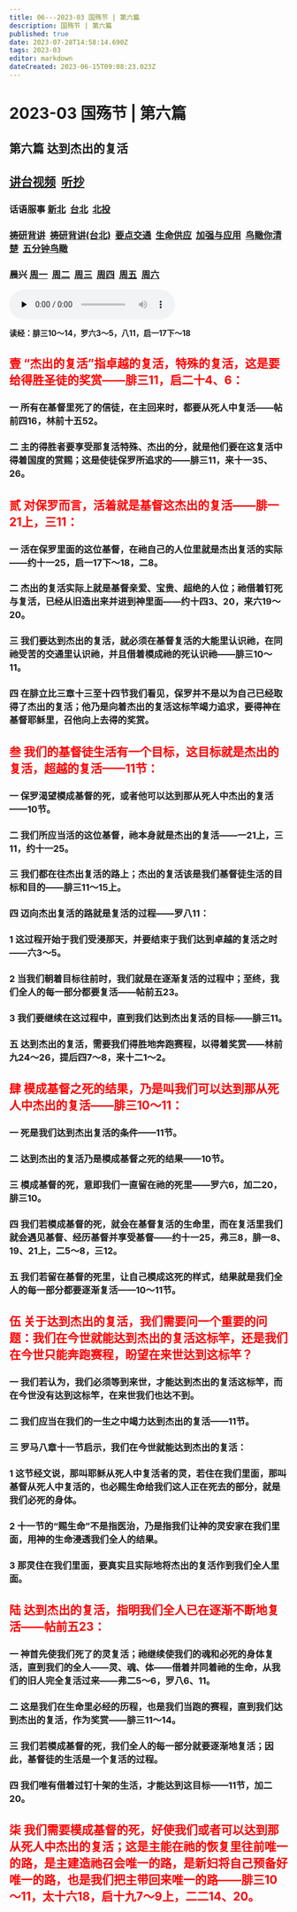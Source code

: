 ```yaml
---
title: 06---2023-03 国殇节 | 第六篇
description: 国殇节 | 第六篇
published: true
date: 2023-07-28T14:58:14.690Z
tags: 2023-03
editor: markdown
dateCreated: 2023-06-15T09:08:23.023Z
---
```


# 2023-03 国殇节 | 第六篇
## 第六篇    达到杰出的复活
## [讲台视频](https://1p8pyp-my.sharepoint.com/:v:/g/personal/sundanaizhu_1p8pyp_onmicrosoft_com/EaE9D7EVAhJFlzVh2deRd6kBQlLTbA-fKPdLaP3T7CRDZw?e=ZfL7kq)&nbsp;&nbsp;[听抄](/home/2023-03/2023-03-06/tc)
### 话语服事 [新北](https://1p8pyp-my.sharepoint.com/:v:/g/personal/sundanaizhu_1p8pyp_onmicrosoft_com/EfWo53-XkClCjpPWsRayGmMBxvar1RMzEpyhRvx4_9aQcw?e=HUKqMD)&nbsp;&nbsp;[台北](https://1p8pyp-my.sharepoint.com/:v:/g/personal/sundanaizhu_1p8pyp_onmicrosoft_com/EWl9j8_nwGxJoJuh_Q8VERABm8heH-e18pTpDUUrcjscPA?e=LiazTc)&nbsp;&nbsp;[北投](https://1p8pyp-my.sharepoint.com/:v:/g/personal/sundanaizhu_1p8pyp_onmicrosoft_com/EbXsibTCSphOk1KKo5aBArgBPJYtRab9rW3SQHPYRpN2YA?e=UpYiYW)
### [祷研背讲](https://1p8pyp-my.sharepoint.com/:v:/g/personal/sundanaizhu_1p8pyp_onmicrosoft_com/ETcwYRDt18dLsKD9w6raxSsBQbn5eZQNjddPHuwJVNAK_A?e=gxZlV0)&nbsp;&nbsp;[祷研背讲(台北)](https://1p8pyp-my.sharepoint.com/:v:/g/personal/sundanaizhu_1p8pyp_onmicrosoft_com/ESu5TrIwLyZGuxGa_vSHjOQBFG2AasrAFwM2GeP9xjc_RA?e=w4p0UA)&nbsp;&nbsp;[要点交通](https://1p8pyp-my.sharepoint.com/:v:/g/personal/sundanaizhu_1p8pyp_onmicrosoft_com/EXuj7FOJCzxGi8Ki4O6hPUcBxLfeZf3ZstTEUzXL_ym8lA?e=gSRL8o)&nbsp;&nbsp;[生命供应](https://1p8pyp-my.sharepoint.com/:v:/g/personal/sundanaizhu_1p8pyp_onmicrosoft_com/EYSHNc-lqJ1OrufMPWm-gd8BCTVlDigiKHRq1nt9pbWbWw?e=T2Rdlq)&nbsp;&nbsp;[加强与应用](https://1p8pyp-my.sharepoint.com/:v:/g/personal/sundanaizhu_1p8pyp_onmicrosoft_com/EbUnEv-9ZF9DhqJxjEqHeX8B0k-iHDcbzmg3TYVN9-1JSA?e=A9If4L)&nbsp;&nbsp;[鸟瞰你清楚](https://1p8pyp-my.sharepoint.com/:v:/g/personal/sundanaizhu_1p8pyp_onmicrosoft_com/EbyVCmQR7JZJoKV58EfVzUcBULpx-LFibZxW1l2QAadeFg?e=91PSa9)&nbsp;&nbsp;[五分钟鸟瞰](https://1p8pyp-my.sharepoint.com/:v:/g/personal/sundanaizhu_1p8pyp_onmicrosoft_com/ESN1JgQhw0BIlUOUZ9XNYkcBCdrXZzvEOR3I2bvaeuoPcg?e=d6YGpM)
### 晨兴 [周一](/home/2023-03/2023-03-06/w6d1)&nbsp;&nbsp;[周二](/home/2023-03/2023-03-06/w6d2)&nbsp;&nbsp;[周三](/home/2023-03/2023-03-06/w6d3)&nbsp;&nbsp;[周四](/home/2023-03/2023-03-06/w6d4)&nbsp;&nbsp;[周五](/home/2023-03/2023-03-06/w6d5)&nbsp;&nbsp;[周六](/home/2023-03/2023-03-06/w6d6)

<audio id="audio" controls="" preload="none">
      <source id="mp3" src="/2023-03/mdc/6讲台｜rk.mp3">
</audio>

**读经：腓三10～14，罗六3～5，八11，启一17下～18**
## <font color=red>壹	“杰出的复活”指卓越的复活，特殊的复活，这是要给得胜圣徒的奖赏——腓三11，启二十4、6：</font>

### 一	所有在基督里死了的信徒，在主回来时，都要从死人中复活——帖前四16，林前十五52。

### 二	主的得胜者要享受那复活特殊、杰出的分，就是他们要在这复活中得着国度的赏赐；这是使徒保罗所追求的——腓三11，来十一35、26。

## <font color=red>贰	对保罗而言，活着就是基督这杰出的复活——腓一21上，三11：</font>

### 一	活在保罗里面的这位基督，在祂自己的人位里就是杰出复活的实际——约十一25，启一17下～18，二8。

### 二	杰出的复活实际上就是基督亲爱、宝贵、超绝的人位；祂借着钉死与复活，已经从旧造出来并进到神里面——约十四3、20，来六19～20。

### 三	我们要达到杰出的复活，就必须在基督复活的大能里认识祂，在同祂受苦的交通里认识祂，并且借着模成祂的死认识祂——腓三10～11。

### 四	在腓立比三章十三至十四节我们看见，保罗并不是以为自己已经取得了杰出的复活；他乃是向着杰出的复活这标竿竭力追求，要得神在基督耶稣里，召他向上去得的奖赏。

## <font color=red>叁	我们的基督徒生活有一个目标，这目标就是杰出的复活，超越的复活——11节：</font>

### 一	保罗渴望模成基督的死，或者他可以达到那从死人中杰出的复活——10节。

### 二	我们所应当活的这位基督，祂本身就是杰出的复活——一21上，三11，约十一25。

### 三	我们都在往杰出复活的路上；杰出的复活该是我们基督徒生活的目标和目的——腓三11～15上。

### 四	迈向杰出复活的路就是复活的过程——罗八11：

### 1	这过程开始于我们受浸那天，并要结束于我们达到卓越的复活之时——六3～5。

### 2	当我们朝着目标往前时，我们就是在逐渐复活的过程中；至终，我们全人的每一部分都要复活——帖前五23。

### 3	我们要继续在这过程中，直到我们达到杰出复活的目标——腓三11。

### 五	达到杰出的复活，需要我们得胜地奔跑赛程，以得着奖赏——林前九24～26，提后四7～8，来十二1～2。

## <font color=red>肆	模成基督之死的结果，乃是叫我们可以达到那从死人中杰出的复活——腓三10～11：</font>

### 一	死是我们达到杰出复活的条件——11节。

### 二	达到杰出的复活乃是模成基督之死的结果——10节。

### 三	模成基督的死，意即我们一直留在祂的死里——罗六6，加二20，腓三10。

### 四	我们若模成基督的死，就会在基督复活的生命里，而在复活里我们就会遇见基督、经历基督并享受基督——约十一25，弗三8，腓一8、19、21上，二5～8，三12。

### 五	我们若留在基督的死里，让自己模成这死的样式，结果就是我们全人的每一部分都要逐渐复活——10～11节。

## <font color=red>伍	关于达到杰出的复活，我们需要问一个重要的问题：我们在今世就能达到杰出的复活这标竿，还是我们在今世只能奔跑赛程，盼望在来世达到这标竿？</font>

### 一	我们若认为，我们必须等到来世，才能达到杰出的复活这标竿，而在今世没有达到这标竿，在来世我们也达不到。

### 二	我们应当在我们的一生之中竭力达到杰出的复活——11节。

### 三	罗马八章十一节启示，我们在今世就能达到杰出的复活：

### 1	这节经文说，那叫耶稣从死人中复活者的灵，若住在我们里面，那叫基督从死人中复活的，也必赐生命给我们这人正在死去的部分，就是我们必死的身体。

### 2	十一节的“赐生命”不是指医治，乃是指我们让神的灵安家在我们里面，用神的生命浸透我们全人的结果。

### 3	那灵住在我们里面，要真实且实际地将杰出的复活作到我们全人里面。

## <font color=red>陆	达到杰出的复活，指明我们全人已在逐渐不断地复活——帖前五23：</font>

### 一	神首先使我们死了的灵复活；祂继续使我们的魂和必死的身体复活，直到我们的全人——灵、魂、体——借着并同着祂的生命，从我们的旧人完全复活过来——弗二5～6，罗八6、11。

### 二	这是我们在生命里必经的历程，也是我们当跑的赛程，直到我们达到杰出的复活，作为奖赏——腓三11～14。

### 三	我们若模成基督的死，我们全人的每一部分就要逐渐地复活；因此，基督徒的生活是一个复活的过程。

### 四	我们唯有借着过钉十架的生活，才能达到这目标——11节，加二20。

## <font color=red>柒	我们需要模成基督的死，好使我们或者可以达到那从死人中杰出的复活；这是主能在祂的恢复里往前唯一的路，是主建造祂召会唯一的路，是新妇将自己预备好唯一的路，也是我们把主带回来唯一的路——腓三10～11，太十六18，启十九7～9上，二二14、20。</font>